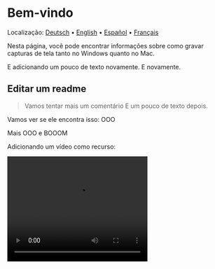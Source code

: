 # Bem-vindo
Localização: [Deutsch](https://ewildingli.github.io/Global-Instructor-Guidelines/DE/) • [English](https://ewildingli.github.io/Global-Instructor-Guidelines/) • [Español](https://ewildingli.github.io/Global-Instructor-Guidelines/ES/) • [Français](https://ewildingli.github.io/Global-Instructor-Guidelines/FR/)

Nesta página, você pode encontrar informações sobre como gravar capturas de tela tanto no Windows quanto no Mac.

E adicionando um pouco de texto novamente. E novamente.

## Editar um readme

> Vamos tentar mais um comentário
E um pouco de texto depois.

Vamos ver se ele encontra isso: OOO

Mais OOO e BOOOM

Adicionando um vídeo como recurso:

<video width="320" height="240" controls><source src="https://github.com/user-attachments/assets/be74703f-6879-45a5-ac12-fa11a221ed79" type="video/mp4">Seu navegador não suporta a tag de vídeo.</video>